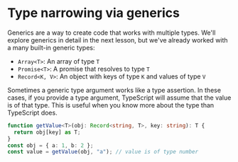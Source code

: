 # Type narrowing via generics

Generics are a way to create code that works with multiple types. We'll explore generics in detail in the next lesson, but we've already worked with a many built-in generic types:

- `Array<T>`: An array of type `T`
- `Promise<T>`: A promise that resolves to type `T`
- `Record<K, V>`: An object with keys of type `K` and values of type `V`

Sometimes a generic type argument works like a type assertion. In these cases, if you provide a type argument, TypeScript will assume that the value is of that type. This is useful when you know more about the type than TypeScript does.

```ts
function getValue<T>(obj: Record<string, T>, key: string): T {
  return obj[key] as T;
}
const obj = { a: 1, b: 2 };
const value = getValue(obj, "a"); // value is of type number
```
